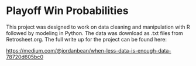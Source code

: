 # Playoff Win Probabilities

This project was designed to work on data cleaning and manipulation with R followed by modeling in Python. The data was download as .txt files from Retrosheet.org. The full write up for the project can be found here:

https://medium.com/@jordanbean/when-less-data-is-enough-data-78720d605bc0
